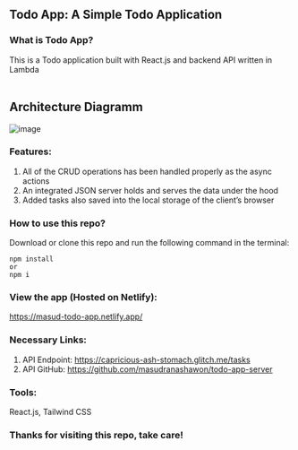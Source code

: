 ## Todo App: A Simple Todo Application




### What is Todo App?

This is a Todo application built with React.js and backend API written in Lambda
<br/>
<br/>


## Architecture Diagramm

![image](https://github.com/Tim275/Serverless-TODO-APP-Frontend/assets/117520669/9a55bd08-e35d-4220-8ad3-788ee4769411)



### Features:

1.  All of the CRUD operations has been handled properly as the async actions
2.  An integrated JSON server holds and serves the data under the hood
3.  Added tasks also saved into the local storage of the client’s browser

### How to use this repo?

Download or clone this repo and run the following command in the terminal:

```
npm install
or
npm i
```

### View the app (Hosted on Netlify):

https://masud-todo-app.netlify.app/

### Necessary Links:

1. API Endpoint: https://capricious-ash-stomach.glitch.me/tasks
2. API GitHub: https://github.com/masudranashawon/todo-app-server

### Tools:

React.js, Tailwind CSS

### Thanks for visiting this repo, take care!
